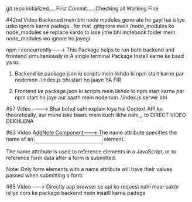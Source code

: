 git repo initialized.....First Commit......Checking all Working Fine

#42nd Video
Backened mein bhi node modules generate ho gayi hai isliye usko ignore karna padega...for that .gitignore mein  /node_modules ko node_modules se replace kardo to isse jitne bhi inotebook folder mein node_modules wo ignore ho jayegi

npm i concurrently---> This Package helps to run both backend and frontend simultaniously in A single terminal
Package Install karne ke baad ya to:
1) Backend ke package.json ki scripts mein likhdo ki npm start karne par nodemon .\index.js bhi start ho jaaye      YA FIR

2) Frontend ke package.json ki scripts mein likhdo ki npm start karne par npm start ho jaye aur saath mein nodemon .\index.js server bhi

#57 Video ----> Bhai bohot sahi explain kiya hai Context API ko theoretically, aur mene iske baare mein kuch likha nahi,,, to DIRECT VIDEO DEKHLENA


#63 Video AddNote Component---> The name attribute specifies the name of an <input> element.

The name attribute is used to reference elements in a JavaScript, or to reference form data after a form is submitted.

Note: Only form elements with a name attribute will have their values passed when submitting a form.

#65 Video--->
Directly aap browser se api ko request nahi maar sakte isliye cors ka package backend mein insatll karna padega